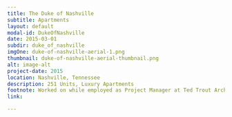 ```yaml
---
title: The Duke of Nashville
subtitle: Apartments
layout: default
modal-id: DukeOfNashville
date: 2015-03-01
subdir: duke_of_nashville
imgOne: duke-of-nashville-aerial-1.png
thumbnail: duke-of-nashville-aerial-thumbnail.png
alt: image-alt
project-date: 2015
location: Nashville, Tennessee
description: 251 Units, Luxury Apartments
footnote: Worked on while employed as Project Manager at Ted Trout Architects and Associates, LTD.
link:

---
```

